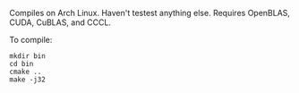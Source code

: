 Compiles on Arch Linux. Haven't testest anything else. Requires OpenBLAS, CUDA, CuBLAS, and CCCL.

To compile:

```
mkdir bin
cd bin
cmake ..
make -j32
```
